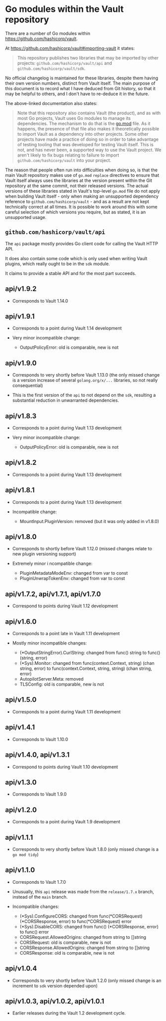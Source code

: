 # Go modules within the Vault repository

There are a number of Go modules within https://github.com/hashicorp/vault.

At https://github.com/hashicorp/vault#importing-vault it states:

> This repository publishes two libraries that may be imported by other projects:
  `github.com/hashicorp/vault/api` and `github.com/hashicorp/vault/sdk`.

No official changelog is maintained for these libraries, despite them having their own version numbers, distinct from Vault itself. The main purpose of this document is to record what I have deduced from Git history, so that it may be helpful to others, and I don't have to re-deduce it in the future.

The above-linked documentation also states:

> Note that this repository also contains Vault (the product), and as with most Go
  projects, Vault uses Go modules to manage its dependencies. The mechanism to do
  that is the [go.mod](https://github.com/hashicorp/vault/blob/main/go.mod) file. As it happens, the presence of that file
  also makes it theoretically possible to import Vault as a dependency into other
  projects. Some other projects have made a practice of doing so in order to take
  advantage of testing tooling that was developed for testing Vault itself. This
  is not, and has never been, a supported way to use the Vault project. We aren't 
  likely to fix bugs relating to failure to import `github.com/hashicorp/vault` 
  into your project.

The reason that people often run into difficulties when doing so, is that the main Vault repository makes use of `go.mod` `replace` directives to ensure that Vault itself always uses the libraries at the version present within the Git repository at the same commit, not their released versions. The actual versions of these libraries stated in Vault's top-level `go.mod` file do not apply when building Vault itself - only when making an unsupported dependency reference to `github.com/hashicorp/vault` - and as a result are not kept technically correct at all times. It is possible to work around this with some careful selection of which versions you require, but as stated, it is an unsupported usage.

## `github.com/hashicorp/vault/api`

The `api` package mostly provides Go client code for calling the Vault HTTP API.

It does also contain some code which is only used when writing Vault plugins, which really ought to be in the `sdk` module.

It claims to provide a stable API and for the most part succeeds.

## api/v1.9.2

* Corresponds to Vault 1.14.0

## api/v1.9.1

* Corresponds to a point during Vault 1.14 development

* Very minor incompatible change:
  - OutputPolicyError: old is comparable, new is not

## api/v1.9.0

* Corresponds to very shortly before Vault 1.13.0 (the only missed change is a version increase of several `golang.org/x/...` libraries, so not really consequential)

* This is the first version of the `api` to not depend on the `sdk`, resulting a substantial reduction in unwarranted dependencies.

## api/v1.8.3

* Corresponds to a point during Vault 1.13 development

* Very minor incompatible change:
  - OutputPolicyError: old is comparable, new is not

## api/v1.8.2

* Corresponds to a point during Vault 1.13 development

## api/v1.8.1

* Corresponds to a point during Vault 1.13 development

* Incompatible change:
  - MountInput.PluginVersion: removed (but it was only added in v1.8.0)

## api/v1.8.0

* Corresponds to shortly before Vault 1.12.0 (missed changes relate to new plugin versioning support)

* Extremely minor i ncompatible change:
  - PluginMetadataModeEnv: changed from var to const
  - PluginUnwrapTokenEnv: changed from var to const

## api/v1.7.2, api/v1.7.1, api/v1.7.0

* Correspond to points during Vault 1.12 development

## api/v1.6.0

* Corresponds to a point late in Vault 1.11 development

* Mostly minor incompatible changes:
  - (*OutputStringError).CurlString: changed from func() string to func() (string, error)
  - (*Sys).Monitor: changed from func(context.Context, string) (chan string, error) to func(context.Context, string, string) (chan string, error)
  - AutopilotServer.Meta: removed
  - TLSConfig: old is comparable, new is not

## api/v1.5.0

* Corresponds to a point during Vault 1.11 development

## api/v1.4.1

* Corresponds to Vault 1.10.0

## api/v1.4.0, api/v1.3.1

* Correspond to points during Vault 1.10 development

## api/v1.3.0

* Corresponds to Vault 1.9.0

## api/v1.2.0

* Corresponds to a point during Vault 1.9 development

## api/v1.1.1

* Corresponds to very shortly before Vault 1.8.0 (only missed change is a `go mod tidy`)

## api/v1.1.0

* Corresponds to Vault 1.7.0

* Unusually, this `api` release was made from the `release/1.7.x` branch, instead of the `main` branch.

* Incompatible changes:
  - (*Sys).ConfigureCORS: changed from func(*CORSRequest) (*CORSResponse, error) to func(*CORSRequest) error
  - (*Sys).DisableCORS: changed from func() (*CORSResponse, error) to func() error
  - CORSRequest.AllowedOrigins: changed from string to []string
  - CORSRequest: old is comparable, new is not
  - CORSResponse.AllowedOrigins: changed from string to []string
  - CORSResponse: old is comparable, new is not

## api/v1.0.4

* Corresponds to very shortly before Vault 1.2.0 (only missed change is an increment to `sdk` version depended upon)

## api/v1.0.3, api/v1.0.2, api/v1.0.1

* Earlier releases during the Vault 1.2 development cycle.
